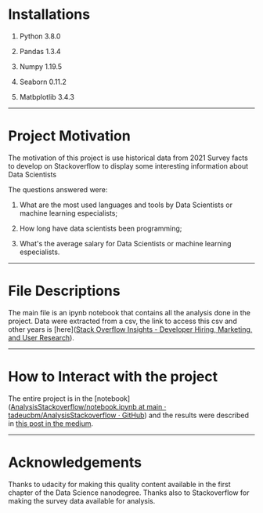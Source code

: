 # Installations

1. Python 3.8.0

2. Pandas 1.3.4

3. Numpy 1.19.5

4. Seaborn 0.11.2

5. Matbplotlib 3.4.3
   
   

---

# Project Motivation



The motivation of this project is use historical data from 2021 Survey facts to develop on Stackoverflow to display some interesting information about Data Scientists

The questions answered were:

1.  What are the most used languages and tools by Data Scientists or machine learning especialists;

2. How long have data scientists been programming;

3. What's the average salary for Data Scientists or machine learning especialists.



---

# File Descriptions

The main file is an ipynb notebook that contains all the analysis done in the project. Data were extracted from a csv, the link to access this csv and other years is [here]([Stack Overflow Insights - Developer Hiring, Marketing, and User Research](https://insights.stackoverflow.com/survey)).



---

# How to Interact with the project

The entire project is in the [notebook]([AnalysisStackoverflow/notebook.ipynb at main · tadeucbm/AnalysisStackoverflow · GitHub](https://github.com/tadeucbm/AnalysisStackoverflow/blob/main/notebook.ipynb)) and the results were described in [this post in the medium]().



---

# Acknowledgements

Thanks to udacity for making this quality content available in the first chapter of the Data Science nanodegree. Thanks also to Stackoverflow for making the survey data available for analysis.
